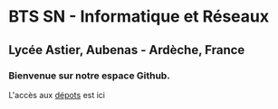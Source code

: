 # BTS SN - Informatique et Réseaux
## Lycée Astier, Aubenas - Ardèche, France
### Bienvenue sur notre espace Github.

L'accès aux [dépots](https://github.com/SNIRAubenas) est ici
